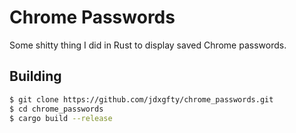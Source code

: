# Chrome Passwords

Some shitty thing I did in Rust to display saved Chrome passwords.

## Building

```bash
$ git clone https://github.com/jdxgfty/chrome_passwords.git
$ cd chrome_passwords
$ cargo build --release
```
